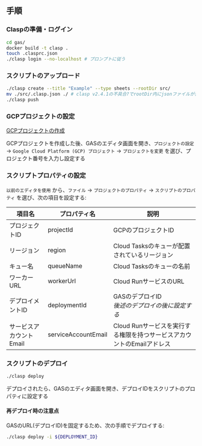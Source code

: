## 手順

### Claspの準備・ログイン

```sh
cd gas/
docker build -t clasp .
touch .clasprc.json
./clasp login --no-localhost # プロンプトに従う
```

### スクリプトのアップロード

```sh
./clasp create --title "Example" --type sheets --rootDir src/
mv ./src/.clasp.json ./ # clasp v2.4.1の不具合?でrootDir内にjsonファイルが作成されてしまうため、正しいと思われる位置に移動する
./clasp push
```

### GCPプロジェクトの設定

[GCPプロジェクトの作成](/gcp/readme.md)

GCPプロジェクトを作成した後、GASのエディタ画面を開き、`プロジェクトの設定` -> `Google Cloud Platform (GCP) プロジェクト` -> `プロジェクトを変更` を選び、プロジェクト番号を入力し設定する

### スクリプトプロパティの設定

`以前のエディタを使用` から、`ファイル` -> `プロジェクトのプロパティ` -> `スクリプトのプロパティ` を選び、次の項目を設定する:

| 項目名 | プロパティ名 | 説明 |
| ----- | ---------- | ---- |
| プロジェクトID | projectId | GCPのプロジェクトID |
| リージョン | region | Cloud Tasksのキューが配置されているリージョン |
| キュー名 | queueName | Cloud Tasksのキューの名前 |
| ワーカーURL | workerUrl | Cloud RunサービスのURL |
| デプロイメントID | deploymentId | GASのデプロイID<br>*後述のデプロイの後に設定する* |
| サービスアカウントEmail | serviceAccountEmail | Cloud Runサービスを実行する権限を持つサービスアカウントのEmailアドレス |

### スクリプトのデプロイ

```sh
./clasp deploy
```

デプロイされたら、GASのエディタ画面を開き、デプロイIDをスクリプトのプロパティに設定する

#### 再デプロイ時の注意点

GASのURL(デプロイID)を固定するため、次の手順でデプロイする:

```sh
./clasp deploy -i ${DEPLOYMENT_ID}
```
